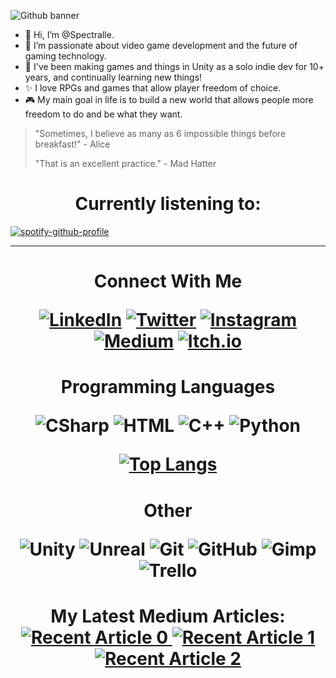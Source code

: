 <!---
Spectralle/Spectralle is a ✨ special ✨ repository because its `README.md` (this file) appears on your GitHub profile.
You can click the Preview link to take a look at your changes.
--->

![Github banner](https://user-images.githubusercontent.com/8663426/151212432-79caeeb6-2217-4d94-88c1-af72914208b9.png)
- 👋 Hi, I’m @Spectralle.
- 👀 I’m passionate about video game development and the future of gaming technology.
- 🌱 I've been making games and things in Unity as a solo indie dev for 10+ years, and continually learning new things!
- ✨ I love RPGs and games that allow player freedom of choice.
- 🎮 My main goal in life is to build a new world that allows people more freedom to do and be what they want.

> "Sometimes, I believe as many as 6 impossible things before breakfast!" - Alice
>
> "That is an excellent practice." - Mad Hatter


<h1 align=center>Currently listening to:</h1>

[![spotify-github-profile](https://spotify-github-profile.vercel.app/api/view?uid=212ehu5sdn2djfzivc63tr6sa&cover_image=true&theme=novatorem&bar_color=7300ff&bar_color_cover=false)](https://spotify-github-profile.vercel.app/api/view?uid=212ehu5sdn2djfzivc63tr6sa&redirect=true)

-------------------------------------------------------------------------------------------------------------------------
<h1 align=center>Connect With Me

[![LinkedIn](https://img.shields.io/badge/LinkedIn-0077B5?style=for-the-badge&logo=linkedin&logoColor=white)](https://www.linkedin.com/in/vincent-taylor-unitygamedev/)
[![Twitter](https://img.shields.io/badge/Twitter-1DA1F2?style=for-the-badge&logo=twitter&logoColor=white)](https://www.instagram.com/tempored_insanity_studio/)
[![Instagram](https://img.shields.io/badge/Instagram-E4405F?style=for-the-badge&logo=instagram&logoColor=white)](https://twitter.com/tempinsastudio)
[![Medium](https://img.shields.io/badge/Medium-12100E?style=for-the-badge&logo=medium&logoColor=white)](https://vintay.medium.com)
[![Itch.io](https://img.shields.io/badge/Itch-%23FF0B34.svg?style=for-the-badge&logo=Itch.io&logoColor=white)](https://tempored-insanity.itch.io)
</h1>

<h1 align=center>Programming Languages

![CSharp](https://img.shields.io/badge/C%23-239120?style=for-the-badge&logo=c-sharp&logoColor=white)
![HTML](https://img.shields.io/badge/HTML5-E34F26?style=for-the-badge&logo=html5&logoColor=white)
![C++](https://img.shields.io/badge/C%2B%2B-00599C?style=for-the-badge&logo=c%2B%2B&logoColor=white)
![Python](https://img.shields.io/badge/Python-14354C?style=for-the-badge&logo=python&logoColor=white)

[![Top Langs](https://github-readme-stats.vercel.app/api/top-langs/?username=spectralle&theme=dark&layout=compact)](https://github.com/spectralle/github-readme-stats)
</h1>

<h1 align=center>Other

![Unity](https://img.shields.io/badge/unity-000000?style=for-the-badge&logo=unity&logoColor=white)
![Unreal](https://img.shields.io/badge/unreal-FFFFFF?style=for-the-badge&logo=unreal&logoColor=white)
![Git](https://img.shields.io/badge/-Git-00599C?style=for-the-badge&logo=git)
![GitHub](https://img.shields.io/badge/-GitHub-E34F26?style=for-the-badge&logo=github)
![Gimp](https://img.shields.io/badge/gimp-14354C?style=for-the-badge&logo=gimp&logoColor=white)
![Trello](https://img.shields.io/badge/trello-239120?style=for-the-badge&logo=trello&logoColor=white)
</h1>

<h1 align=center>My Latest Medium Articles:
<a target="_blank" href="https://github-readme-medium-recent-article.vercel.app/medium/@vintay/0"><img src="https://github-readme-medium-recent-article.vercel.app/medium/@vintay/0" alt="Recent Article 0">
<a target="_blank" href="https://github-readme-medium-recent-article.vercel.app/medium/@vintay/1"><img src="https://github-readme-medium-recent-article.vercel.app/medium/@vintay/1" alt="Recent Article 1">
<a target="_blank" href="https://github-readme-medium-recent-article.vercel.app/medium/@vintay/2"><img src="https://github-readme-medium-recent-article.vercel.app/medium/@vintay/2" alt="Recent Article 2">
</h1>
